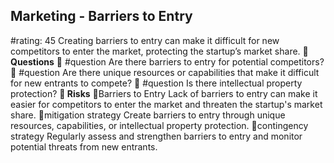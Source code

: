 

## Marketing - Barriers to Entry
#rating: 45
Creating barriers to entry can make it difficult for new competitors to enter the market, protecting the startup’s market share.
**💭 Questions**
💭 #question Are there barriers to entry for potential competitors?
 💭 #question Are there unique resources or capabilities that make it difficult for new entrants to compete?
 💭 #question Is there intellectual property protection?
**🚨 Risks**
🚨Barriers to Entry
Lack of barriers to entry can make it easier for competitors to enter the market and threaten the startup's market share.
🚨mitigation strategy
Create barriers to entry through unique resources, capabilities, or intellectual property protection.
🚨contingency strategy
Regularly assess and strengthen barriers to entry and monitor potential threats from new entrants.




